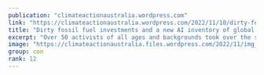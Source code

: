```yaml
---
publication: "climateactionaustralia.wordpress.com"
link: "https://climateactionaustralia.wordpress.com/2022/11/10/dirty-fossil-fuel-investments-and-a-new-ai-inventory-of-global-emissions-in-the-spotlight-during-finance-day-at-cop27/"
title: "Dirty fossil fuel investments and a new AI inventory of global emissions in the spotlight during ‘Finance Day’ at COP27"
excerpt: "Over 50 activists of all ages and backgrounds took over the so-called ‘Blue Zone’ – the main area of the conference centre in Sharm el-Sheikh overseen by the UN – to chant “Stop funding fossil fuel…"
image: "https://climateactionaustralia.files.wordpress.com/2022/11/img_1976.jpg?w=1200"
group: con
rank: 12
---
```

